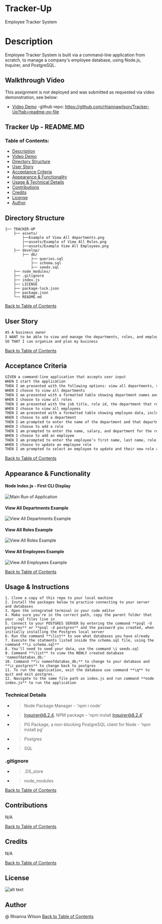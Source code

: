 # Tracker-Up
Employee Tracker System 

# Description
Employee Tracker System is built via a command-line application from scratch, to manage a company's employee database, using Node.js, Inquirer, and PostgreSQL.

## Walkthrough Video
This assignment is not deployed and was submitted as requested via video demonstration, see below:
- [Video Demo](https://drive.google.com/file/d/192C38E9PJpaPStWaz4n9qio4L7v-vUFC/view?usp=sharing)
-github repo: https://github.com/rhiannawilson/Tracker-Up?tab=readme-ov-file

## Tracker Up - README.MD
### Table of Contents:
- [Description](#description)
- [Video Demo](#walkthrough-video)
- [Directory Structure](#directory-structure)
- [User Story](#user-story)
- [Acceptance Criteria](#acceptance-criteria)
- [Appearance & Functionality](#appearance--functionality) 
- [Usage & Technical Details](#usage--instructions)
- [Contributions](#contributions)
- [Credits](#credits)
- [License](#license)
- [Author](#author)

## Directory Structure
```  
├── TRACKER-UP
    ├── assets/
        ├──Example of View All departments.png
        ├──assets/Example of View All Roles.png
        ├──assets/Example View All Employees.png
    ├── develop/                
        ├── db/
            ├── queries.sql
            ├── schema.sql
            ├── seeds.sql              
    ├── node_modules/           
    ├── .gitignore          
    ├── index.js    
    ├── LICENSE
    ├── package-lock.json
    ├── package.json
    └── README.md         
```
[Back to Table of Contents](#table-of-contents)

## User Story
```md
AS A business owner
I WANT to be able to view and manage the departments, roles, and employees in my company
SO THAT I can organize and plan my business
```
[Back to Table of Contents](#table-of-contents)

## Acceptance Criteria
```md
GIVEN a command-line application that accepts user input
WHEN I start the application
THEN I am presented with the following options: view all departments, view all roles, view all employees, add a department, add a role, add an employee, and update an employee role
WHEN I choose to view all departments
THEN I am presented with a formatted table showing department names and department ids
WHEN I choose to view all roles
THEN I am presented with the job title, role id, the department that role belongs to, and the salary for that role
WHEN I choose to view all employees
THEN I am presented with a formatted table showing employee data, including employee ids, first names, last names, job titles, departments, salaries, and managers that the employees report to
WHEN I choose to add a department
THEN I am prompted to enter the name of the department and that department is added to the database
WHEN I choose to add a role
THEN I am prompted to enter the name, salary, and department for the role and that role is added to the database
WHEN I choose to add an employee
THEN I am prompted to enter the employee’s first name, last name, role, and manager, and that employee is added to the database
WHEN I choose to update an employee role
THEN I am prompted to select an employee to update and their new role and this information is updated in the database 
```
[Back to Table of Contents](#table-of-contents)

## Appearance & Functionality 
#### Node Index.js - First CLI Display
![Main Run of Application](./assets/Main%20Run%20of%20Node%20index.js.png)

#### View All Departments Example
![View All Departments Example](./assets/Example%20of%20View%20All%20Departments.png)

#### View All Roles Example
![View All Roles Example](./assets/Example%20of%20View%20All%20Roles.png)

#### View All Employees Example
![View All Employees Example](./assets/Example%20View%20All%20Employees.png)

[Back to Table of Contents](#table-of-contents)

## Usage & Instructions
    1. Clone a copy of this repo to your local machine
    2. Install the packages below to practice connecting to your server and databases
    3. Open the integrated terminal in your code editor
    4. Make sure you're in the correct path, copy the parent folder that your .sql files live in
    5. Connect to your POSTGRES SERVER by entering the command **psql -U postgres** or **psql -d postgres** and the password you created, when initially installing the Postgres local server
    6. Run the command **\list** to see what databases you have already
    7. Execute the statments listed inside the schema.sql file, using the command **\i schema.sql**
    8. You'll need to seed your data, use the command \i seeds.sql
    9. Command **\list** to view the NEWLY created database 'nameofdatabas_db;'
    10. Command **\c nameofdatabas_db;** to change to your database and **\c postgres** to change back to postgres
    11. To run the application, exit the database use command **\q** to quit and exit postgres.
    12. Navigate to the same file path as index.js and run command **node index.js** to run the application

### Technical Details
- > Node Package Manager - 'npm i node'
- > Inquirer@8.2.4, NPM package - 'npm install Inquirer@8.2.4'
- > PG Package, a non-blocking PostgreSQL client for Node - 'npm install pg'
- > Postgres
- > SQL

### .gitignore 
- > .DS_store 
- > node_modules
    
[Back to Table of Contents](#table-of-contents)
## Contributions
N/A

[Back to Table of Contents](#table-of-contents)

## Credits
N/A

[Back to Table of Contents](#table-of-contents)

## License
![alt text](https://img.shields.io/badge/License-_MIT-blue.svg)

## Author
@ Rhianna Wilson
[Back to Table of Contents](#table-of-contents)
